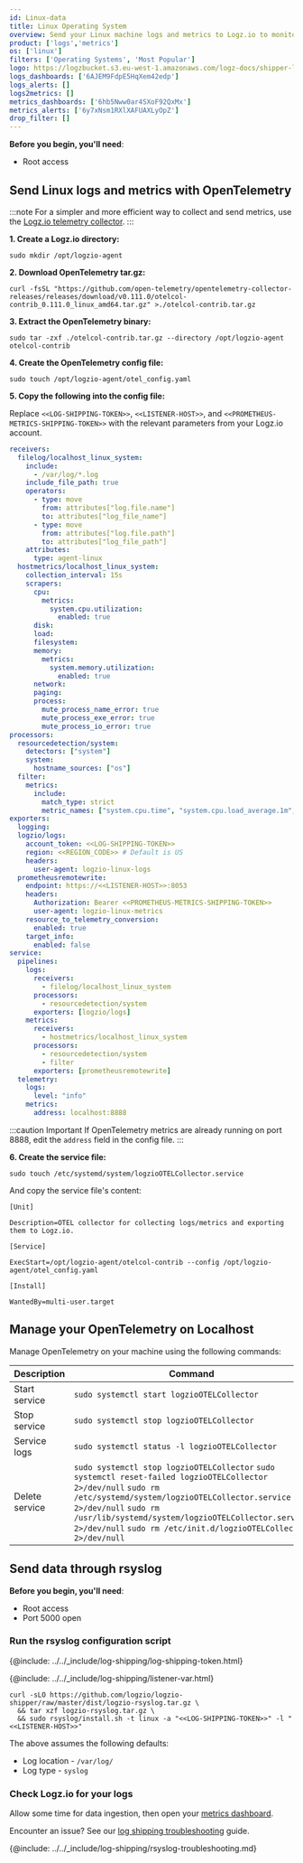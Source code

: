 ```yaml
---
id: Linux-data
title: Linux Operating System
overview: Send your Linux machine logs and metrics to Logz.io to monitor and manage your Linux data, allowing you to identify anomalies, investigate incidents, get to the root cause of any issue, and quickly resolve it.
product: ['logs','metrics']
os: ['linux']
filters: ['Operating Systems', 'Most Popular']
logo: https://logzbucket.s3.eu-west-1.amazonaws.com/logz-docs/shipper-logos/linux.svg
logs_dashboards: ['6AJEM9FdpE5HqXem42edp']
logs_alerts: []
logs2metrics: []
metrics_dashboards: ['6hb5Nww0ar4SXoF92QxMx']
metrics_alerts: ['6y7xNsm1RXlXAFUAXLyOpZ']
drop_filter: []
---
```



**Before you begin, you'll need**:

* Root access

## Send Linux logs and metrics with OpenTelemetry

:::note
For a simpler and more efficient way to collect and send metrics, use the [Logz.io telemetry collector](https://app.logz.io/#/dashboard/integrations/collectors?tags=Quick%20Setup).
:::

**1. Create a Logz.io directory:**

```shell
sudo mkdir /opt/logzio-agent
```

**2. Download OpenTelemetry tar.gz:**

```shell
curl -fsSL "https://github.com/open-telemetry/opentelemetry-collector-releases/releases/download/v0.111.0/otelcol-contrib_0.111.0_linux_amd64.tar.gz" >./otelcol-contrib.tar.gz
```
 
**3. Extract the OpenTelemetry binary:**

```shell
sudo tar -zxf ./otelcol-contrib.tar.gz --directory /opt/logzio-agent otelcol-contrib
```
 

**4. Create the OpenTelemetry config file:**

```shell
sudo touch /opt/logzio-agent/otel_config.yaml
```
 
**5. Copy the following into the config file:**

Replace `<<LOG-SHIPPING-TOKEN>>`, `<<LISTENER-HOST>>`, and `<<PROMETHEUS-METRICS-SHIPPING-TOKEN>>` with the relevant parameters from your Logz.io account.


 
```yaml
receivers:
  filelog/localhost_linux_system:
    include:
      - /var/log/*.log
    include_file_path: true
    operators:
      - type: move
        from: attributes["log.file.name"]
        to: attributes["log_file_name"]
      - type: move
        from: attributes["log.file.path"]
        to: attributes["log_file_path"]
    attributes:
      type: agent-linux
  hostmetrics/localhost_linux_system:
    collection_interval: 15s
    scrapers:
      cpu:
        metrics:
          system.cpu.utilization:
            enabled: true
      disk:
      load:
      filesystem:
      memory:
        metrics:
          system.memory.utilization:
            enabled: true
      network:
      paging:
      process:
        mute_process_name_error: true
        mute_process_exe_error: true
        mute_process_io_error: true
processors:
  resourcedetection/system:
    detectors: ["system"]
    system:
      hostname_sources: ["os"]
  filter:
    metrics:
      include:
        match_type: strict
        metric_names: ["system.cpu.time", "system.cpu.load_average.1m", "system.cpu.load_average.5m", "system.cpu.load_average.15m", "system.cpu.utilization", "system.memory.usage", "system.memory.utilization", "system.filesystem.usage", "system.disk.io", "system.disk.io_time", "system.disk.operation_time", "system.network.connections", "system.network.io", "system.network.packets", "system.network.errors", "process.cpu.time", "process.memory.usage", "process.disk.io", "process.memory.usage", "process.memory.virtual"]
exporters:
  logging:
  logzio/logs:
    account_token: <<LOG-SHIPPING-TOKEN>>
    region: <<REGION_CODE>> # Default is US
    headers:
      user-agent: logzio-linux-logs
  prometheusremotewrite:
    endpoint: https://<<LISTENER-HOST>>:8053
    headers:
      Authorization: Bearer <<PROMETHEUS-METRICS-SHIPPING-TOKEN>>
      user-agent: logzio-linux-metrics
    resource_to_telemetry_conversion:
      enabled: true
    target_info:
      enabled: false
service:
  pipelines:
    logs:
      receivers:
        - filelog/localhost_linux_system
      processors:
        - resourcedetection/system
      exporters: [logzio/logs]
    metrics:
      receivers:
        - hostmetrics/localhost_linux_system
      processors:
        - resourcedetection/system
        - filter
      exporters: [prometheusremotewrite]
  telemetry:
    logs:
      level: "info"
    metrics:
      address: localhost:8888
```

 
:::caution Important
If OpenTelemetry metrics are already running on port 8888, edit the `address` field in the config file.
:::
 

**6. Create the service file:**

```shell
sudo touch /etc/systemd/system/logzioOTELCollector.service
```

And copy the service file's content:
 
```shell
[Unit]

Description=OTEL collector for collecting logs/metrics and exporting them to Logz.io.

[Service]

ExecStart=/opt/logzio-agent/otelcol-contrib --config /opt/logzio-agent/otel_config.yaml

[Install]

WantedBy=multi-user.target

```

## Manage your OpenTelemetry on Localhost

Manage OpenTelemetry on your machine using the following commands:

|Description|Command|
|--|--|
|Start service|`sudo systemctl start logzioOTELCollector`|
|Stop service|`sudo systemctl stop logzioOTELCollector`|
|Service logs|`sudo systemctl status -l logzioOTELCollector`|
|Delete service|`sudo systemctl stop logzioOTELCollector` `sudo systemctl reset-failed logzioOTELCollector 2>/dev/null` `sudo rm /etc/systemd/system/logzioOTELCollector.service 2>/dev/null` `sudo rm /usr/lib/systemd/system/logzioOTELCollector.service 2>/dev/null` `sudo rm /etc/init.d/logzioOTELCollector 2>/dev/null`|


## Send data through rsyslog 

**Before you begin, you'll need**:

* Root access
* Port 5000 open 

### Run the rsyslog configuration script

{@include: ../../_include/log-shipping/log-shipping-token.html}

{@include: ../../_include/log-shipping/listener-var.html} 

```shell
curl -sLO https://github.com/logzio/logzio-shipper/raw/master/dist/logzio-rsyslog.tar.gz \
  && tar xzf logzio-rsyslog.tar.gz \
  && sudo rsyslog/install.sh -t linux -a "<<LOG-SHIPPING-TOKEN>>" -l "<<LISTENER-HOST>>"
```


The above assumes the following defaults:

* Log location - `/var/log/`
* Log type - `syslog`

### Check Logz.io for your logs

Allow some time for data ingestion, then open your [metrics dashboard](https://app.logz.io/#/dashboard/metrics).

Encounter an issue? See our [log shipping troubleshooting](https://docs.logz.io/docs/user-guide/log-management/troubleshooting/log-shipping-troubleshooting/) guide.

 
 

{@include: ../../_include/log-shipping/rsyslog-troubleshooting.md} 

  
